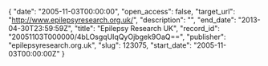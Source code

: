 {
  "date": "2005-11-03T00:00:00", 
  "open_access": false, 
  "target_url": "http://www.epilepsyresearch.org.uk/", 
  "description": "", 
  "end_date": "2013-04-30T23:59:59Z", 
  "title": "Epilepsy Research UK", 
  "record_id": "20051103T000000/4bLOsgqUIqQyOjbgek9OaQ==", 
  "publisher": "epilepsyresearch.org.uk", 
  "slug": 123075, 
  "start_date": "2005-11-03T00:00:00Z"
}


